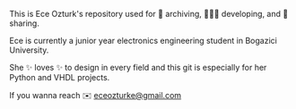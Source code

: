 This is Ece Ozturk's repository used for 🫙 archiving, 👩🏼‍💻 developing, and 💪 sharing.

  
Ece is currently a junior year electronics engineering student in Bogazici University.

She ✨ loves ✨ to design in every field and this git is especially for her Python and VHDL projects.

If you wanna reach ✉️ eceozturke@gmail.com

<!---
ece-ozturk/ece-ozturk is a ✨ special ✨ repository because its `README.md` (this file) appears on your GitHub profile.
You can click the Preview link to take a look at your changes.
--->
